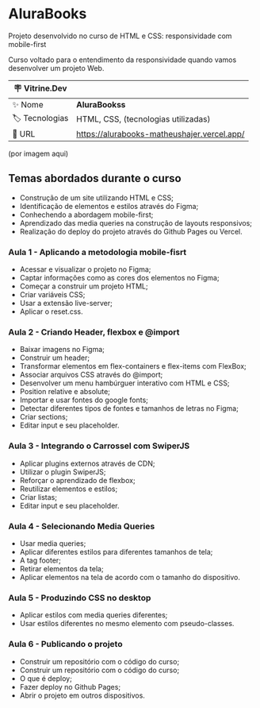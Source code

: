 
# AluraBooks

Projeto desenvolvido no curso de HTML e CSS: responsividade com mobile-first

Curso voltado para o entendimento da responsividade quando vamos desenvolver um projeto Web.

| :placard: Vitrine.Dev |     |
| -------------  | --- |
| :sparkles: Nome        | **AluraBookss**
| :label: Tecnologias | HTML, CSS, (tecnologias utilizadas)
| :rocket: URL         | https://alurabooks-matheushajer.vercel.app/

(por imagem aqui)

## Temas abordados durante o curso

- Construção de um site utilizando HTML e CSS;
- Identificação de elementos e estilos através do Figma;
- Conhechendo a abordagem mobile-first;
- Aprendizado das media queries na construção de layouts responsivos;
- Realização do deploy do projeto através do Github Pages ou Vercel.

### Aula 1 - Aplicando a metodologia mobile-fisrt

- Acessar e visualizar o projeto no Figma;
- Captar informações como as cores dos elementos no Figma;
- Começar a construir um projeto HTML;
- Criar variáveis CSS;
- Usar a extensão live-server;
- Aplicar o reset.css.

### Aula 2 - Criando Header, flexbox e @import

- Baixar imagens no Figma;
- Construir um header;
- Transformar elementos em flex-containers e flex-items com FlexBox;
- Associar arquivos CSS através do @import;
- Desenvolver um menu hambúrguer interativo com HTML e CSS;
- Position relative e absolute;
- Importar e usar fontes do google fonts;
- Detectar diferentes tipos de fontes e tamanhos de letras no Figma;
- Criar sections;
- Editar input e seu placeholder.

### Aula 3 - Integrando o Carrossel com SwiperJS

- Aplicar plugins externos através de CDN;
- Utilizar o plugin SwiperJS;
- Reforçar o aprendizado de flexbox;
- Reutilizar elementos e estilos;
- Criar listas;
- Editar input e seu placeholder.

### Aula 4 - Selecionando Media Queries

- Usar media queries;
- Aplicar diferentes estilos para diferentes tamanhos de tela;
- A tag footer;
- Retirar elementos da tela;
- Aplicar elementos na tela de acordo com o tamanho do dispositivo.

### Aula 5 - Produzindo CSS no desktop

- Aplicar estilos com media queries diferentes;
- Usar estilos diferentes no mesmo elemento com pseudo-classes.

### Aula 6 - Publicando o projeto

- Construir um repositório com o código do curso;
- Construir um repositório com o código do curso;
- O que é deploy;
- Fazer deploy no Github Pages;
- Abrir o projeto em outros dispositivos.
